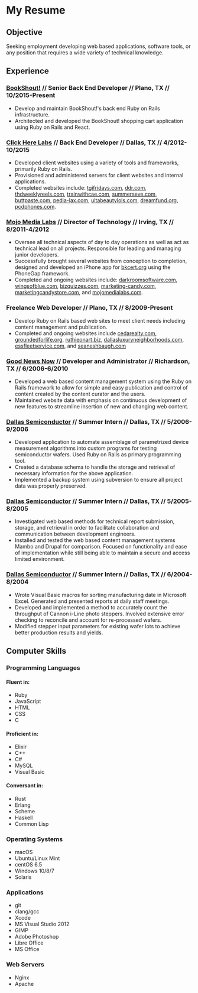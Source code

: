 # My Resume

## Objective

Seeking employment developing web based applications, software tools, or any position that requires a wide variety of technical knowledge.

## Experience

### [BookShout!](https://www.bookshout.com/) // Senior Back End Developer // Plano, TX // 10/2015-Present

 - Develop and maintain BookShout!'s back end Ruby on Rails infrastructure.
 - Architected and developed the BookShout! shopping cart application using Ruby on Rails and React.

### [Click Here Labs](http://clickherelabs.com/) // Back End Developer // Dallas, TX // 4/2012-10/2015

 - Developed client websites using a variety of tools and frameworks, primarily Ruby on Rails.
 - Provisioned and administered servers for client websites and internal applications.
 - Completed websites include: [tgifridays.com](https://www.tgifridays.com/), [ddr.com](http://www.ddr.com/), [thdweeklyreels.com](http://thdweeklyreels.com/), [trainwithcae.com](http://trainwithcae.com/), [summerseve.com](http://www.summerseve.com/), [buttpaste.com](http://www.buttpaste.com/), [pedia-lax.com](http://pedia-lax.com/), [ultabeautylols.com](http://ultabeautylols.com/), [dreamfund.org](http://dreamfund.org/), [pcdphones.com](http://pcdphones.com/).

### [Mojo Media Labs](http://mojomedialabs.com) // Director of Technology // Irving, TX // 8/2011-4/2012

 - Oversee all technical aspects of day to day operations as well as act as technical lead on all projects. Responsible for leading and managing junior developers.
 - Successfully brought several websites from conception to completion, designed and developed an iPhone app for [bkcert.org](http://bkcert.org/) using the PhoneGap framework.
 - Completed and ongoing websites include: [darkroomsoftware.com](http://darkroomsoftware.com/), [wingsofblue.com](http://wingsofblue.com/), [bizquizzes.com](http://bizquizzes.com/), [marketing-candy.com](http://marketing-candy.com), [marketingcandystore.com](http://marketingcandystore.com/), and [mojomedialabs.com](http://mojomedialabs.com/).

### Freelance Web Developer // Plano, TX // 8/2009-Present

 - Develop Ruby on Rails based web sites to meet client needs including content management and publication.
 - Completed and ongoing websites include [cedarealty.com](http://cedarealty.com/), [groundedforlife.org](http://groundedforlife.org/), [ruthieonart.biz](http://ruthieonart.biz/), [dallasluxuryneighborhoods.com](http://dallasluxuryneighborhoods.com/), [essfleetservice.com](http://essfleetservice.com/), and [seaneshbaugh.com](http://seaneshbaugh.com/)

### [Good News Now](http://goodnewsnow.com/) // Developer and Administrator // Richardson, TX // 6/2006-6/2010

 - Developed a web based content management system using the Ruby on Rails framework to allow for simple and easy publication and control of content created by the content curator and the users.
 - Maintained website data with emphasis on continuous development of new features to streamline insertion of new and changing web content.

### [Dallas Semiconductor](http://www.maxim-ic.com/) // Summer Intern // Dallas, TX // 5/2006-9/2006

 - Developed application to automate assemblage of parametrized device measurement algorithms into custom programs for testing semiconductor wafers. Used Ruby on Rails as primary programming tool.
 - Created a database schema to handle the storage and retrieval of necessary information for the above application.
 - Implemented a backup system using subversion to ensure all project data was properly preserved.


### [Dallas Semiconductor](http://www.maxim-ic.com/) // Summer Intern // Dallas, TX // 5/2005-8/2005

 - Investigated web based methods for technical report submission, storage, and retrieval in order to facilitate collaboration and communication between development engineers.
 - Installed and tested the web based content management systems Mambo and Drupal for comparison. Focused on functionality and ease of implementation while still being able to maintain a secure and access limited environment.

### [Dallas Semiconductor](http://www.maxim-ic.com/) // Summer Intern // Dallas, TX // 6/2004-8/2004

 - Wrote Visual Basic macros for sorting manufacturing date in Microsoft Excel. Generated and presented reports at daily staff meetings.
 - Developed and implemented a method to accurately count the throughput of Cannon i-Line photo steppers. Involved extensive error checking to reconcile and account for re-processed wafers.
 - Modified stepper input parameters for existing wafer lots to achieve better production results and yields.

## Computer Skills

### Programming Languages

#### Fluent in:

 - Ruby
 - JavaScript
 - HTML
 - CSS
 - C

#### Proficient in:

 - Elixir
 - C++
 - C#
 - MySQL
 - Visual Basic

#### Conversant in:

 - Rust
 - Erlang
 - Scheme
 - Haskell
 - Common Lisp

### Operating Systems

 - macOS
 - Ubuntu/Linux Mint
 - centOS 6.5
 - Windows 10/8/7
 - Solaris

### Applications

 - git
 - clang/gcc
 - Xcode
 - MS Visual Studio 2012
 - GIMP
 - Adobe Photoshop
 - Libre Office
 - MS Office

### Web Servers

 - Nginx
 - Apache
